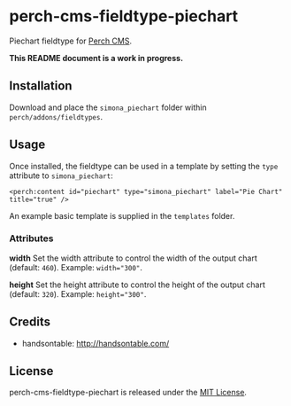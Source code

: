 # perch-cms-fieldtype-piechart

Piechart fieldtype for [Perch CMS](http://grabaperch.com).

**This README document is a work in progress.**

## Installation

Download and place the `simona_piechart` folder within `perch/addons/fieldtypes`.

## Usage

Once installed, the fieldtype can be used in a template by setting the `type` attribute to `simona_piechart`:

`<perch:content id="piechart" type="simona_piechart" label="Pie Chart" title="true" />`

An example basic template is supplied in the `templates` folder.

### Attributes

**width**
Set the width attribute to control the width of the output chart (default: `460`). Example: `width="300"`.

**height**
Set the height attribute to control the height of the output chart (default: `320`). Example: `height="300"`.

## Credits

* handsontable: http://handsontable.com/

## License

perch-cms-fieldtype-piechart is released under the [MIT License](https://github.com/siansell/perch-cms-fieldtype-piechart/blob/master/LICENSE).
